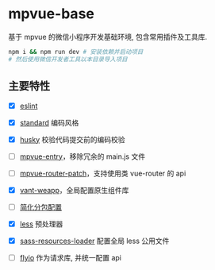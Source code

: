 # mpvue-base
基于 mpvue 的微信小程序开发基础环境, 包含常用插件及工具库.

``` sh
npm i && npm run dev # 安装依赖并启动项目
# 然后使用微信开发者工具以本目录导入项目
```

## 主要特性
- [x] [eslint](https://eslint.org/demo)
- [x] [standard](https://github.com/standard/standard) 编码风格
- [x] [husky](https://github.com/typicode/husky) 校验代码提交前的编码校验
- [ ] [mpvue-entry](https://github.com/F-loat/mpvue-entry)，移除冗余的 main.js 文件
- [ ] [mpvue-router-patch](https://github.com/F-loat/mpvue-router-patch)，支持使用类 vue-router 的 api
- [x] [vant-weapp](https://github.com/youzan/vant-weapp)，全局配置原生组件库
- [ ] [简化分包配置](https://developers.weixin.qq.com/miniprogram/dev/framework/subpackages/basic.html)
- [x] [less](https://less.bootcss.com/) 预处理器
- [x] [sass-resources-loader](https://github.com/shakacode/sass-resources-loader) 配置全局 less 公用文件
- [ ] [flyio](https://www.npmjs.com/package/flyio) 作为请求库, 并统一配置 api


